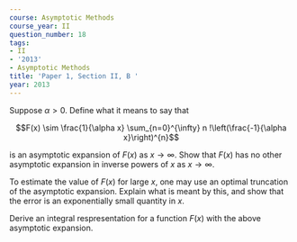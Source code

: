 ```yaml
---
course: Asymptotic Methods
course_year: II
question_number: 18
tags:
- II
- '2013'
- Asymptotic Methods
title: 'Paper 1, Section II, B '
year: 2013
---
```




Suppose $\alpha>0$. Define what it means to say that

$$F(x) \sim \frac{1}{\alpha x} \sum_{n=0}^{\infty} n !\left(\frac{-1}{\alpha x}\right)^{n}$$

is an asymptotic expansion of $F(x)$ as $x \rightarrow \infty$. Show that $F(x)$ has no other asymptotic expansion in inverse powers of $x$ as $x \rightarrow \infty$.

To estimate the value of $F(x)$ for large $x$, one may use an optimal truncation of the asymptotic expansion. Explain what is meant by this, and show that the error is an exponentially small quantity in $x$.

Derive an integral respresentation for a function $F(x)$ with the above asymptotic expansion.